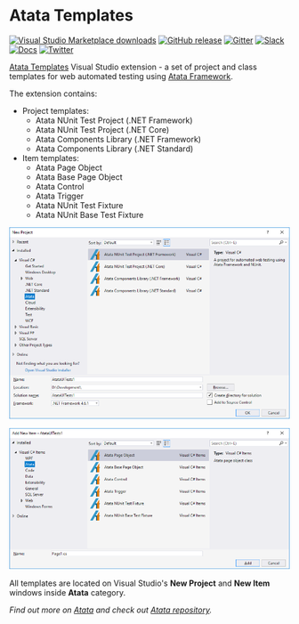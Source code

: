# Atata Templates

[![Visual Studio Marketplace downloads](https://img.shields.io/visual-studio-marketplace/d/YevgeniyShunevych.AtataTemplates.svg)](https://marketplace.visualstudio.com/items?itemName=YevgeniyShunevych.AtataTemplates)
[![GitHub release](https://img.shields.io/github/release/atata-framework/atata-templates.svg)](https://github.com/atata-framework/atata-templates/releases)
[![Gitter](https://badges.gitter.im/atata-framework/atata-templates.svg)](https://gitter.im/atata-framework/atata-templates)
[![Slack](https://img.shields.io/badge/join-Slack-green.svg?colorB=4EB898)](https://join.slack.com/t/atata-framework/shared_invite/enQtNDMzMzk3OTY5NjgzLTJlNzAyN2E3MzY3MDE4ZGE1ZDQzOGY2NThiYWExZTNkNDc5YjdlNzFjYmUwYjZmNDI2MDJlMGQ3ODNlMDljMzU)
[![Docs](https://img.shields.io/badge/docs-Atata_Framework-orange.svg)](https://atata-framework.github.io)
[![Twitter](https://img.shields.io/badge/follow-@AtataFramework-blue.svg)](https://twitter.com/AtataFramework)


[Atata Templates](https://marketplace.visualstudio.com/items?itemName=YevgeniyShunevych.AtataTemplates) Visual Studio extension - a set of project and class templates for web automated testing using [Atata Framework](https://atata-framework.github.io/).

The extension contains:

- Project templates:
  - Atata NUnit Test Project (.NET Framework)
  - Atata NUnit Test Project (.NET Core)
  - Atata Components Library (.NET Framework)
  - Atata Components Library (.NET Standard)
- Item templates:
  - Atata Page Object
  - Atata Base Page Object
  - Atata Control
  - Atata Trigger
  - Atata NUnit Test Fixture
  - Atata NUnit Base Test Fixture

![Add New Project window](images/new-project-window.png?v2)

![Add New Item window](images/new-item-window.png?v2)

All templates are located on Visual Studio's **New Project** and **New Item** windows inside **Atata** category.

*Find out more on [Atata](https://atata-framework.github.io) and check out [Atata repository](https://github.com/atata-framework/atata).*